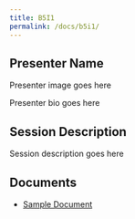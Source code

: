 ```yaml
---
title: B5I1
permalink: /docs/b5i1/
---
```


## Presenter Name

Presenter image goes here

Presenter bio goes here

## Session Description

Session description goes here

## Documents
 - [Sample Document](../tuesday/breakout1/documents/b1p1d1.pdf)